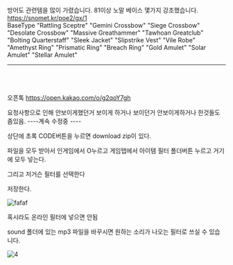 방어도 관련템을 많이 가렸습니다.
81이상 노말 베이스 몇가지 강조했습니다.
https://snomet.kr/poe2/gx/1
<br>
    BaseType  "Rattling Sceptre" "Gemini Crossbow" "Siege Crossbow" "Desolate Crossbow" "Massive Greathammer" "Tawhoan Greatclub" "Bolting Quarterstaff" "Sleek Jacket" "Slipstrike Vest" "Vile Robe" "Amethyst Ring" "Prismatic Ring" "Breach Ring" "Gold Amulet" "Solar Amulet" "Stellar Amulet"

-----------------------------------------------------------------------------------------------------
<br><br><br>
오픈톡
https://open.kakao.com/o/g2qoY7gh











요청사항으로 인해 안보이게했던거 보이게 하거나 보이던거 안보이게하거나 한것들도 좀있음.
----계속 수정중 ----

상단에 초록 CODE버튼을 누르면 download zip이 있다.

파일을 모두 받아서 인게임에서 O누르고 게임탭에서 아이템 필터 폴더버튼 누르고 거기에 모두 넣는다.

그리고 저거슨 필터를 선택한다

저장한다.




![fafaf](https://github.com/user-attachments/assets/29f1c65f-8641-4378-85a7-a20856d87f78)





혹시라도 온라인 필터에 넣으면 안됨

sound 폴더에 있는 mp3 파일을 바꾸시면 원하는 소리가 나오는 필터로 쓰실 수 있습니다.


![4](https://github.com/user-attachments/assets/d59a8055-2e8b-4286-b4a3-c64293971a6f)



